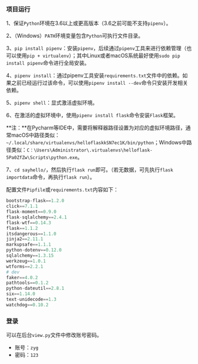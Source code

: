 ### 项目运行

1、保证`Python`环境在3.6以上或更高版本（3.6之前可能不支持`pipenv`）。

2、（Windows）`PATH`环境变量包含`Python`可执行文件目录。

3、`pip install pipenv`：安装`pipenv`，后续通过`pipenv`工具来进行依赖管理（也可以使用`pip + virtualenv`）；其中Linux或者macOS系统最好使用`sudo pip install pipenv`命令进行全局安装。

4、`pipenv install`：通过pipenv工具安装`requirements.txt`文件中的依赖。如果之前已经运行过该命令，可以使用`pipenv install --dev`命令只安装开发相关依赖。

5、`pipenv shell`：显式激活虚拟环境。

6、在激活的虚拟环境中，使用`pipenv install flask`命令安装`Flask`框架。

**注：**在Pycharm等IDE中，需要将解释器路径设置为对应的虚拟环境路径，通常macOS中路径类似：`~/.local/share/virtualenvs/helloflaskkSN7ec1K/bin/python`；Windows中路径类似：`C：\Users\Administrator\.virtualenvs\helloflask-5Pa0ZfZw\Scripts\python.exe`。

7、`cd sayhello/`，然后执行`flask run`即可。（若无数据，可先执行`flask importdata`命令，再执行`flask run`）。

配置文件`Pipfile`或`requirements.txt`内容如下：

```php
bootstrap-flask==1.2.0
click==7.1.1
flask-moment==0.9.0
flask-sqlalchemy==2.4.1
flask-wtf==0.14.3
flask==1.1.2
itsdangerous==1.1.0
jinja2==2.11.1
markupsafe==1.1.1
python-dotenv==0.12.0
sqlalchemy==1.3.15
werkzeug==1.0.1
wtforms==2.2.1
# dev
faker==4.0.2
pathtools==0.1.2
python-dateutil==2.8.1
six==1.14.0
text-unidecode==1.3
watchdog==0.10.2
```

### 登录

可以在后台`view.py`文件中修改账号密码。

* 账号：`zyg`
* 密码：`123`
